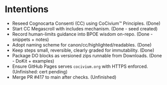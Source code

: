 # Intentions
- Reseed Cognocarta Consenti (CC) using CoCivium™ Principles. (Done)
- Start CC Megascroll with includes mechanism. (Done - seed created)
- Record human-limits guidance into BPOE wisdom on-repo. (Done - snippets + notes)
- Adopt naming scheme for canon/cc/highlighted/readables. (Done)
- Keep steps small, reversible, clearly graded for immutability. (Done)
- Package DO blocks as versioned zips runnable from Downloads. (Done - DoKit + examples)
- Ensure GitHub Pages serves `cocivium.org` with HTTPS enforced. (Unfinished: cert pending)
- Merge PR #417 to main after checks. (Unfinished)

